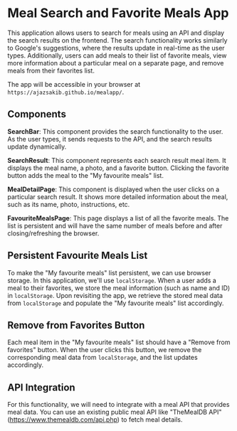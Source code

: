 # Meal Search and Favorite Meals App

This application allows users to search for meals using an API and display the search results on the frontend. The search functionality works similarly to Google's suggestions, where the results update in real-time as the user types. Additionally, users can add meals to their list of favorite meals, view more information about a particular meal on a separate page, and remove meals from their favorites list.

The app will be accessible in your browser at `https://ajazsakib.github.io/mealapp/`.

## Components

**SearchBar**: This component provides the search functionality to the user. As the user types, it sends requests to the API, and the search results update dynamically.

**SearchResult**: This component represents each search result meal item. It displays the meal name, a photo, and a favorite button. Clicking the favorite button adds the meal to the "My favourite meals" list.

**MealDetailPage**: This component is displayed when the user clicks on a particular search result. It shows more detailed information about the meal, such as its name, photo, instructions, etc.

**FavouriteMealsPage**: This page displays a list of all the favorite meals. The list is persistent and will have the same number of meals before and after closing/refreshing the browser.

## Persistent Favourite Meals List

To make the "My favourite meals" list persistent, we can use browser storage. In this application, we'll use `localStorage`. When a user adds a meal to their favorites, we store the meal information (such as name and ID) in `localStorage`. Upon revisiting the app, we retrieve the stored meal data from `localStorage` and populate the "My favourite meals" list accordingly.

## Remove from Favorites Button

Each meal item in the "My favourite meals" list should have a "Remove from favorites" button. When the user clicks this button, we remove the corresponding meal data from `localStorage`, and the list updates accordingly.

## API Integration

For this functionality, we will need to integrate with a meal API that provides meal data. You can use an existing public meal API like "TheMealDB API" (https://www.themealdb.com/api.php) to fetch meal details.

